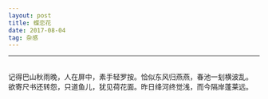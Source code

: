 ```yaml
---
layout: post
title: 蝶恋花
date: 2017-08-04
tag: 杂感
---
```


---


<br>
记得巴山秋雨晚，人在屏中，素手轻罗按。恰似东风归燕燕，春池一刬横波乱。  
欲寄尺书还转怨，只道鱼儿，犹见荷花面。昨日绛河终觉浅，而今隔岸蓬莱远。


<br>

